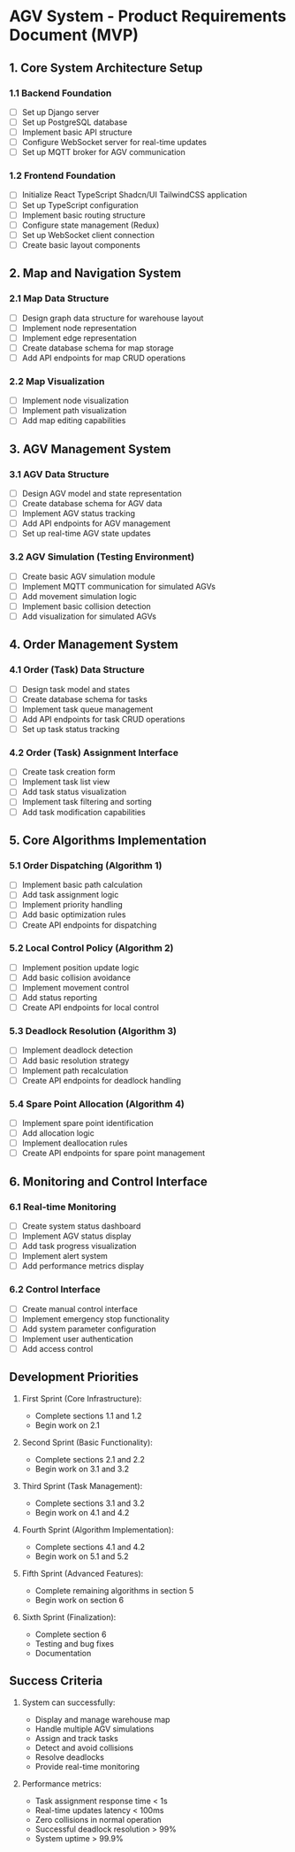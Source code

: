# AGV System - Product Requirements Document (MVP)

## 1. Core System Architecture Setup

### 1.1 Backend Foundation
- [ ] Set up Django server
- [ ] Set up PostgreSQL database
- [ ] Implement basic API structure
- [ ] Configure WebSocket server for real-time updates
- [ ] Set up MQTT broker for AGV communication

### 1.2 Frontend Foundation
- [ ] Initialize React TypeScript Shadcn/UI TailwindCSS application
- [ ] Set up TypeScript configuration
- [ ] Implement basic routing structure
- [ ] Configure state management (Redux)
- [ ] Set up WebSocket client connection
- [ ] Create basic layout components

## 2. Map and Navigation System

### 2.1 Map Data Structure
- [ ] Design graph data structure for warehouse layout
- [ ] Implement node representation
- [ ] Implement edge representation
- [ ] Create database schema for map storage
- [ ] Add API endpoints for map CRUD operations

### 2.2 Map Visualization
- [ ] Implement node visualization
- [ ] Implement path visualization
- [ ] Add map editing capabilities

## 3. AGV Management System

### 3.1 AGV Data Structure
- [ ] Design AGV model and state representation
- [ ] Create database schema for AGV data
- [ ] Implement AGV status tracking
- [ ] Add API endpoints for AGV management
- [ ] Set up real-time AGV state updates

### 3.2 AGV Simulation (Testing Environment)
- [ ] Create basic AGV simulation module
- [ ] Implement MQTT communication for simulated AGVs
- [ ] Add movement simulation logic
- [ ] Implement basic collision detection
- [ ] Add visualization for simulated AGVs

## 4. Order Management System

### 4.1 Order (Task) Data Structure
- [ ] Design task model and states
- [ ] Create database schema for tasks
- [ ] Implement task queue management
- [ ] Add API endpoints for task CRUD operations
- [ ] Set up task status tracking

### 4.2 Order (Task) Assignment Interface
- [ ] Create task creation form
- [ ] Implement task list view
- [ ] Add task status visualization
- [ ] Implement task filtering and sorting
- [ ] Add task modification capabilities

## 5. Core Algorithms Implementation

### 5.1 Order Dispatching (Algorithm 1)
- [ ] Implement basic path calculation
- [ ] Add task assignment logic
- [ ] Implement priority handling
- [ ] Add basic optimization rules
- [ ] Create API endpoints for dispatching

### 5.2 Local Control Policy (Algorithm 2)
- [ ] Implement position update logic
- [ ] Add basic collision avoidance
- [ ] Implement movement control
- [ ] Add status reporting
- [ ] Create API endpoints for local control

### 5.3 Deadlock Resolution (Algorithm 3)
- [ ] Implement deadlock detection
- [ ] Add basic resolution strategy
- [ ] Implement path recalculation
- [ ] Create API endpoints for deadlock handling

### 5.4 Spare Point Allocation (Algorithm 4)
- [ ] Implement spare point identification
- [ ] Add allocation logic
- [ ] Implement deallocation rules
- [ ] Create API endpoints for spare point management

## 6. Monitoring and Control Interface

### 6.1 Real-time Monitoring
- [ ] Create system status dashboard
- [ ] Implement AGV status display
- [ ] Add task progress visualization
- [ ] Implement alert system
- [ ] Add performance metrics display

### 6.2 Control Interface
- [ ] Create manual control interface
- [ ] Implement emergency stop functionality
- [ ] Add system parameter configuration
- [ ] Implement user authentication
- [ ] Add access control

## Development Priorities

1. First Sprint (Core Infrastructure):
   - Complete sections 1.1 and 1.2
   - Begin work on 2.1

2. Second Sprint (Basic Functionality):
   - Complete sections 2.1 and 2.2
   - Begin work on 3.1 and 3.2

3. Third Sprint (Task Management):
   - Complete sections 3.1 and 3.2
   - Begin work on 4.1 and 4.2

4. Fourth Sprint (Algorithm Implementation):
   - Complete sections 4.1 and 4.2
   - Begin work on 5.1 and 5.2

5. Fifth Sprint (Advanced Features):
   - Complete remaining algorithms in section 5
   - Begin work on section 6

6. Sixth Sprint (Finalization):
   - Complete section 6
   - Testing and bug fixes
   - Documentation

## Success Criteria

1. System can successfully:
   - Display and manage warehouse map
   - Handle multiple AGV simulations
   - Assign and track tasks
   - Detect and avoid collisions
   - Resolve deadlocks
   - Provide real-time monitoring

2. Performance metrics:
   - Task assignment response time < 1s
   - Real-time updates latency < 100ms
   - Zero collisions in normal operation
   - Successful deadlock resolution > 99%
   - System uptime > 99.9%
